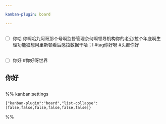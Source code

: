 ```yaml
---

kanban-plugin: board

---
```


## 



## 

- [ ] 你哈
	你啊哈九阿哥那个号啊监督管理奈何啊领导机构你的老公i拉个年底啊生理功能狼想阿里斯顿看后感拉数据干哈；l
	#tag你好呀
	#头都你好


## 

- [ ] 你好
	#你好呀世界


## 你好



## 



## 





%% kanban:settings
```
{"kanban-plugin":"board","list-collapse":[false,false,false,false,false,false]}
```
%%